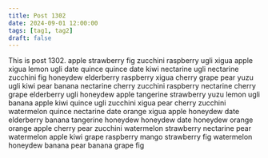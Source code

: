 ```yaml
---
title: Post 1302
date: 2024-09-01 12:00:00
tags: [tag1, tag2]
draft: false
---
```

This is post 1302.
apple
strawberry
fig
zucchini
raspberry
ugli
xigua
apple
xigua
lemon
ugli
date
quince
quince
date
kiwi
nectarine
ugli
nectarine
zucchini
fig
honeydew
elderberry
raspberry
xigua
cherry
grape
pear
yuzu
ugli
kiwi
pear
banana
nectarine
cherry
zucchini
raspberry
nectarine
cherry
grape
elderberry
ugli
honeydew
apple
tangerine
strawberry
yuzu
lemon
ugli
banana
apple
kiwi
quince
ugli
zucchini
xigua
pear
cherry
zucchini
watermelon
quince
nectarine
date
orange
xigua
apple
honeydew
date
elderberry
banana
tangerine
honeydew
honeydew
date
honeydew
orange
orange
apple
cherry
pear
zucchini
watermelon
strawberry
nectarine
pear
watermelon
apple
kiwi
grape
raspberry
mango
strawberry
fig
watermelon
honeydew
banana
pear
banana
grape
fig
